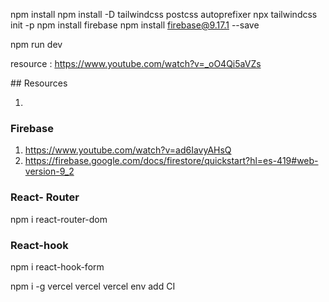 npm install 
npm install -D tailwindcss postcss autoprefixer
npx tailwindcss init -p
npm install firebase
npm install firebase@9.17.1 --save 

npm run dev

resource : https://www.youtube.com/watch?v=_oO4Qi5aVZs 

## Resources 

1) 
### Firebase 
1) https://www.youtube.com/watch?v=ad6IavyAHsQ 
2) https://firebase.google.com/docs/firestore/quickstart?hl=es-419#web-version-9_2

### React- Router
npm i react-router-dom

### React-hook
npm i react-hook-form

npm i -g vercel
vercel 
vercel env add CI
